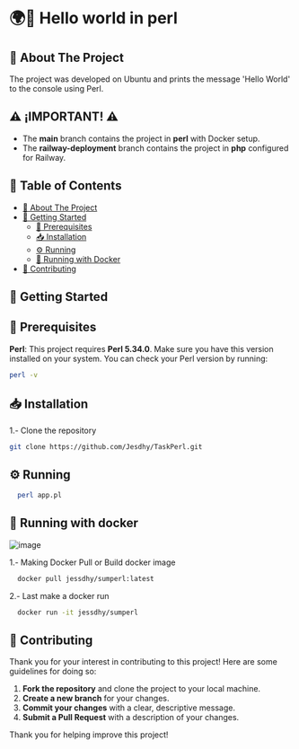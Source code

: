 # 🌍👋 Hello world in perl 

## 📘 About The Project
The project was developed on Ubuntu and prints the message 'Hello World' to the console using Perl.

## ⚠️ **¡IMPORTANT!** ⚠️

- The **main** branch contains the project in **perl** with Docker setup.
- The **railway-deployment** branch contains the project in **php** configured for Railway. 

## 📑 Table of Contents

- [📘 About The Project](#about-the-project)
- [🚀 Getting Started](#getting-started)
  - [🔧 Prerequisites](#prerequisites)
  - [📥 Installation](#installation)
  - [⚙️ Running](#running)
  - [🐳 Running with Docker](#running-with-docker)
- [🤝 Contributing](#contributing)

## 🚀 Getting Started
## 🔧 Prerequisites
**Perl**: This project requires **Perl 5.34.0**. Make sure you have this version installed on your system.
You can check your Perl version by running:
```bash
perl -v
 ```
## 📥 Installation

1.- Clone the repository

   ```sh
   git clone https://github.com/Jesdhy/TaskPerl.git
  ```

## ⚙️ Running

  ```sh
    perl app.pl
   ```

## 🐳 Running with docker
![image](https://github.com/user-attachments/assets/64f449cd-7517-4a66-8f41-6f86c0407fab)

1.- Making Docker Pull or Build docker image

 ```sh
   docker pull jessdhy/sumperl:latest
   ```
2.- Last make a docker run

 ```sh
   docker run -it jessdhy/sumperl
   ```


## 🤝 Contributing
Thank you for your interest in contributing to this project! Here are some guidelines for doing so:
1. **Fork the repository** and clone the project to your local machine.
2. **Create a new branch** for your changes.
3. **Commit your changes** with a clear, descriptive message.
4. **Submit a Pull Request** with a description of your changes.

Thank you for helping improve this project!